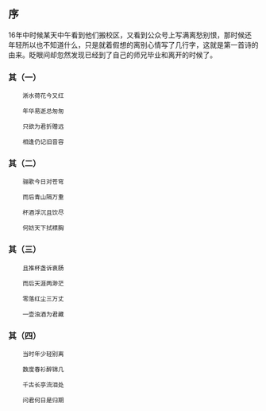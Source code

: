 ## 序
16年中时候某天中午看到他们搬校区，又看到公众号上写满离愁别恨，那时候还年轻所以也不知道什么，只是就着假想的离别心情写了几行字，这就是第一首诗的由来。眨眼间却忽然发现已经到了自己的师兄毕业和离开的时候了。

### 其（一） 

        淅水荷花今又红 
        
        年华易逝总匆匆 
        
        只欲为君折赠远 
        
        相逢仍记旧音容

### 其（二） 

        骊歌今日对苍穹 
        
        而后青山隔万重 
        
        杯酒浮沉且饮尽 
        
        何妨天下拭襟胸

### 其（三） 

        且推杯盏诉衷肠 
        
        而后天涯两渺茫 
        
        零落红尘三万丈 
        
        一壶浊酒为君藏

### 其（四） 

        当时年少轻别离 
        
        数度春衫醉锦几 
        
        千古长亭流泪处 
        
        问君何日是归期
